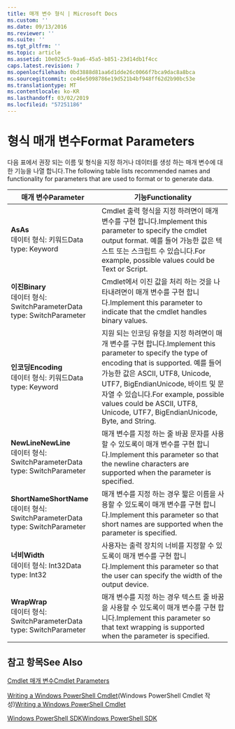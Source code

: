 ```yaml
---
title: 매개 변수 형식 | Microsoft Docs
ms.custom: ''
ms.date: 09/13/2016
ms.reviewer: ''
ms.suite: ''
ms.tgt_pltfrm: ''
ms.topic: article
ms.assetid: 10e025c5-9aa6-45a5-b851-23d14db1f4cc
caps.latest.revision: 7
ms.openlocfilehash: 0bd3888d81aa6d1dde26c0066f7bca9dac8a8bca
ms.sourcegitcommit: ce46e5098786e19d521b4bf948ff62d2b90bc53e
ms.translationtype: MT
ms.contentlocale: ko-KR
ms.lasthandoff: 03/02/2019
ms.locfileid: "57251186"
---
```

# <a name="format-parameters"></a><span data-ttu-id="473b2-102">형식 매개 변수</span><span class="sxs-lookup"><span data-stu-id="473b2-102">Format Parameters</span></span>

<span data-ttu-id="473b2-103">다음 표에서 권장 되는 이름 및 형식을 지정 하거나 데이터를 생성 하는 매개 변수에 대 한 기능을 나열 합니다.</span><span class="sxs-lookup"><span data-stu-id="473b2-103">The following table lists recommended names and functionality for parameters that are used to format or to generate data.</span></span>

|<span data-ttu-id="473b2-104">매개 변수</span><span class="sxs-lookup"><span data-stu-id="473b2-104">Parameter</span></span>|<span data-ttu-id="473b2-105">기능</span><span class="sxs-lookup"><span data-stu-id="473b2-105">Functionality</span></span>|
|---|---|
|<span data-ttu-id="473b2-106">**As**</span><span class="sxs-lookup"><span data-stu-id="473b2-106">**As**</span></span><br><span data-ttu-id="473b2-107">데이터 형식: 키워드</span><span class="sxs-lookup"><span data-stu-id="473b2-107">Data type: Keyword</span></span>|<span data-ttu-id="473b2-108">Cmdlet 출력 형식을 지정 하려면이 매개 변수를 구현 합니다.</span><span class="sxs-lookup"><span data-stu-id="473b2-108">Implement this parameter to specify the cmdlet output format.</span></span> <span data-ttu-id="473b2-109">예를 들어 가능한 값은 텍스트 또는 스크립트 수 있습니다.</span><span class="sxs-lookup"><span data-stu-id="473b2-109">For example, possible values could be Text or Script.</span></span>|
|<span data-ttu-id="473b2-110">**이진**</span><span class="sxs-lookup"><span data-stu-id="473b2-110">**Binary**</span></span><br><span data-ttu-id="473b2-111">데이터 형식: SwitchParameter</span><span class="sxs-lookup"><span data-stu-id="473b2-111">Data type: SwitchParameter</span></span>|<span data-ttu-id="473b2-112">Cmdlet에서 이진 값을 처리 하는 것을 나타내려면이 매개 변수를 구현 합니다.</span><span class="sxs-lookup"><span data-stu-id="473b2-112">Implement this parameter to indicate that the cmdlet handles binary values.</span></span>|
|<span data-ttu-id="473b2-113">**인코딩**</span><span class="sxs-lookup"><span data-stu-id="473b2-113">**Encoding**</span></span><br><span data-ttu-id="473b2-114">데이터 형식: 키워드</span><span class="sxs-lookup"><span data-stu-id="473b2-114">Data type: Keyword</span></span>|<span data-ttu-id="473b2-115">지원 되는 인코딩 유형을 지정 하려면이 매개 변수를 구현 합니다.</span><span class="sxs-lookup"><span data-stu-id="473b2-115">Implement this parameter to specify the type of encoding that is supported.</span></span> <span data-ttu-id="473b2-116">예를 들어 가능한 값은 ASCII, UTF8, Unicode, UTF7, BigEndianUnicode, 바이트 및 문자열 수 있습니다.</span><span class="sxs-lookup"><span data-stu-id="473b2-116">For example, possible values could be ASCII, UTF8, Unicode, UTF7, BigEndianUnicode, Byte, and String.</span></span>|
|<span data-ttu-id="473b2-117">**NewLine**</span><span class="sxs-lookup"><span data-stu-id="473b2-117">**NewLine**</span></span><br><span data-ttu-id="473b2-118">데이터 형식: SwitchParameter</span><span class="sxs-lookup"><span data-stu-id="473b2-118">Data type: SwitchParameter</span></span>|<span data-ttu-id="473b2-119">매개 변수를 지정 하는 줄 바꿈 문자를 사용할 수 있도록이 매개 변수를 구현 합니다.</span><span class="sxs-lookup"><span data-stu-id="473b2-119">Implement this parameter so that the newline characters are supported when the parameter is specified.</span></span>|
|<span data-ttu-id="473b2-120">**ShortName**</span><span class="sxs-lookup"><span data-stu-id="473b2-120">**ShortName**</span></span><br><span data-ttu-id="473b2-121">데이터 형식: SwitchParameter</span><span class="sxs-lookup"><span data-stu-id="473b2-121">Data type: SwitchParameter</span></span>|<span data-ttu-id="473b2-122">매개 변수를 지정 하는 경우 짧은 이름을 사용할 수 있도록이 매개 변수를 구현 합니다.</span><span class="sxs-lookup"><span data-stu-id="473b2-122">Implement this parameter so that short names are supported when the parameter is specified.</span></span>|
|<span data-ttu-id="473b2-123">**너비**</span><span class="sxs-lookup"><span data-stu-id="473b2-123">**Width**</span></span><br><span data-ttu-id="473b2-124">데이터 형식: Int32</span><span class="sxs-lookup"><span data-stu-id="473b2-124">Data type: Int32</span></span>|<span data-ttu-id="473b2-125">사용자는 출력 장치의 너비를 지정할 수 있도록이 매개 변수를 구현 합니다.</span><span class="sxs-lookup"><span data-stu-id="473b2-125">Implement this parameter so that the user can specify the width of the output device.</span></span>|
|<span data-ttu-id="473b2-126">**Wrap**</span><span class="sxs-lookup"><span data-stu-id="473b2-126">**Wrap**</span></span><br><span data-ttu-id="473b2-127">데이터 형식: SwitchParameter</span><span class="sxs-lookup"><span data-stu-id="473b2-127">Data type: SwitchParameter</span></span>|<span data-ttu-id="473b2-128">매개 변수를 지정 하는 경우 텍스트 줄 바꿈을 사용할 수 있도록이 매개 변수를 구현 합니다.</span><span class="sxs-lookup"><span data-stu-id="473b2-128">Implement this parameter so that text wrapping is supported when the parameter is specified.</span></span>|
## <a name="see-also"></a><span data-ttu-id="473b2-129">참고 항목</span><span class="sxs-lookup"><span data-stu-id="473b2-129">See Also</span></span>

[<span data-ttu-id="473b2-130">Cmdlet 매개 변수</span><span class="sxs-lookup"><span data-stu-id="473b2-130">Cmdlet Parameters</span></span>](./cmdlet-parameters.md)

<span data-ttu-id="473b2-131">[Writing a Windows PowerShell Cmdlet](./writing-a-windows-powershell-cmdlet.md)(Windows PowerShell Cmdlet 작성)</span><span class="sxs-lookup"><span data-stu-id="473b2-131">[Writing a Windows PowerShell Cmdlet](./writing-a-windows-powershell-cmdlet.md)</span></span>

[<span data-ttu-id="473b2-132">Windows PowerShell SDK</span><span class="sxs-lookup"><span data-stu-id="473b2-132">Windows PowerShell SDK</span></span>](../windows-powershell-reference.md)
